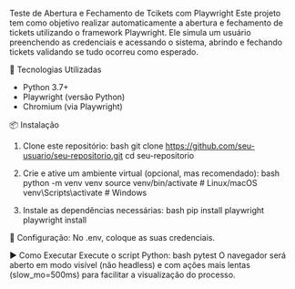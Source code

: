 Teste de Abertura e Fechamento de Tcikets com Playwright
Este projeto tem como objetivo realizar automaticamente a abertura e fechamento de tickets utilizando o framework Playwright. Ele simula um usuário preenchendo as credenciais e acessando o sistema, abrindo e fechando tickets validando se tudo ocorreu como esperado.

🔧 Tecnologias Utilizadas
- Python 3.7+
- Playwright (versão Python)
- Chromium (via Playwright)

📦 Instalação

1. Clone este repositório:
bash
git clone https://github.com/seu-usuario/seu-repositorio.git
cd seu-repositorio

2. Crie e ative um ambiente virtual (opcional, mas recomendado):
bash
python -m venv venv
source venv/bin/activate  # Linux/macOS
venv\Scripts\activate     # Windows

3. Instale as dependências necessárias:
bash
pip install playwright
playwright install

🔧 Configuração:
No .env, coloque as suas credenciais.

▶️ Como Executar
Execute o script Python:
bash
pytest
O navegador será aberto em modo visível (não headless) e com ações mais lentas (slow_mo=500ms) para facilitar a visualização do processo.